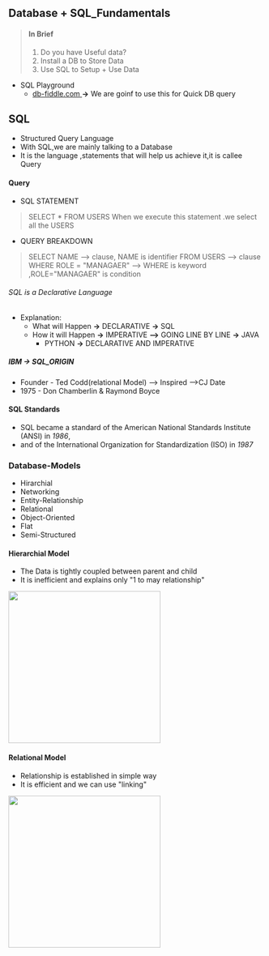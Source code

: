 ## Database + SQL_Fundamentals

>#### In Brief
> 1. Do you have Useful data?
> 2. Install a DB to Store Data
> 3. Use SQL to Setup + Use Data


- SQL Playground
  - [ db-fiddle.com ](db-fiddle.com) __->__ We are goinf to use this for Quick DB query 


## SQL
- Structured Query Language
- With SQL,we are mainly talking to a Database
- It is the language ,statements that will help us achieve it,it is callee Query

 #### Query
- SQL STATEMENT 
> SELECT * FROM USERS 
> When we execute this statement .we select all the USERS
- QUERY BREAKDOWN
> SELECT NAME      --> clause,  NAME is identifier
> FROM USERS       --> clause
> WHERE ROLE = "MANAGAER"    --> WHERE is keyword ,ROLE="MANAGAER" is condition

###### SQL is a Declarative Language
- Explanation:
    - What will Happen  __->__ DECLARATIVE __->__ SQL
    - How it will Happen  __->__ IMPERATIVE __-->__ GOING LINE BY LINE __->__ JAVA
         - PYTHON __->__  DECLARATIVE AND IMPERATIVE


##### IBM __->__ SQL_ORIGIN 
 - Founder - Ted Codd(relational Model) -->  Inspired -->CJ Date
-  1975 - Don Chamberlin & Raymond Boyce 


#### SQL Standards
- SQL became a standard of the American National Standards Institute (ANSI) in *1986*, 
- and of the International Organization for Standardization (ISO) in *1987*



### Database-Models
- Hirarchial
- Networking
- Entity-Relationship
- Relational
- Object-Oriented
- Flat
- Semi-Structured

#### Hierarchial Model
- The Data is tightly coupled between parent and child
- It is inefficient and explains only "1 to may relationship"
<img src="https://miro.medium.com/max/501/0*lrthX1W11Ct_q0uT.png" width="300px">

#### Relational Model
- Relationship is established in simple way
- It is efficient  and we can use "linking" 
<img src="https://www.studytonight.com/dbms/images/relational-dbms-model.png" width="300px">